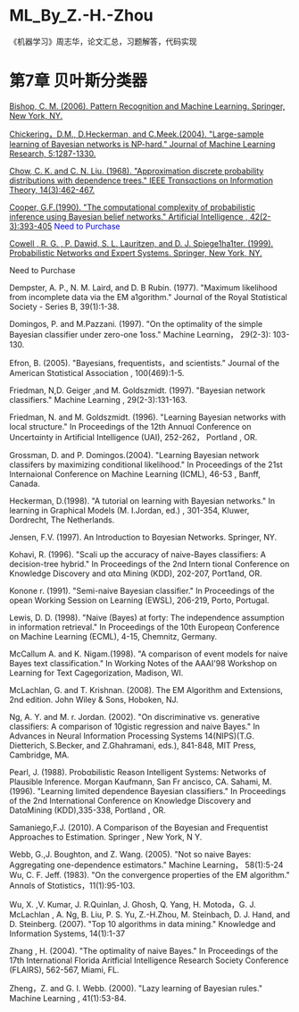 # ML_By_Z.-H.-Zhou
《机器学习》周志华，论文汇总，习题解答，代码实现

# 第7章 贝叶斯分类器
[Bishop, C. M. (2006).  Pattern Recognition and Machine Learning. Springer, New York,  NY. ](https://www.microsoft.com/en-us/research/uploads/prod/2006/01/Bishop-Pattern-Recognition-and-Machine-Learning-2006.pdf)

[Chickering，D.M., D.Heckerman, and C.Meek.(2004). "Large-sample learning of Bayesian networks is NP-hard." Journal of Machine Learning  Research, 5:1287-1330.](http://www.jmlr.org/papers/volume5/chickering04a/chickering04a.pdf)

[Chow, C. K. and  C. N. Liu.  (1968).  "Approximation discrete probability distributions with dependence trees." IEEE  Trαnsαctions on lnformαtion Theory, 14(3):462-467.](http://citeseerx.ist.psu.edu/viewdoc/download?doi=10.1.1.133.9772&rep=rep1&type=pdf)

[Cooper, G.F.(1990). "The computational complexity of probabilistic inference using Bayesian belief networks."  Artificial Intelligence ,  42(2-3):393-405](https://www.sciencedirect.com/science/article/abs/pii/000437029090060D)<font color=Blue> Need to Purchase</font>

[Cowell , R. G. , P. Dawid, S. L. Lauritzen, and D. J. Spiege1ha1ter. (1999). Probabilistic Networks αnd Expert Systems. Springer, New York, NY.](https://www.springer.com/gp/book/9780387987675) <div class="text-blue mb-2">Need to Purchase</div>

Dempster, A. P., N. M. Laird, and D. B Rubin. (1977). "Maximum likelihood from incomplete data via the EM a1gorithm." Journαl of the  Royal  Stαtistical Society - Series  B, 39(1):1-38. 

Domingos, P. and M.Pazzani. (1997). "On the  optimality of the simple Bayesian classifier  under zero-one 1oss."  Machine Leαrning，  29(2-3): 103-130. 

Efron, B. (2005). "Bayesians, frequentists，and scientists." Journal of the American Stαtistical Association , 100(469):1-5. 

Friedman, N,D. Geiger ,and M. Goldszmidt. (1997). "Bayesian network classifiers." Machine Learning , 29(2-3):131-163. 

Friedman, N. and M. Goldszmidt. (1996).  "Learning Bayesian networks with local structure."  In Proceedings of the  12th Annuαl  Conference on Uncertαinty in Artificial Intelligence (UAI), 252-262， Portland ,  OR.

Grossman, D. and P. Domingos.(2004). "Learning Bayesian network classifers by maximizing conditional likelihood."  In Proceedings  of the  21st  lnternaional  Conference on Machine Learning (ICML),  46-53 , Banff,  Canada. 

Heckerman, D.(1998). "A tutorial on learning with Bayesian networks." In learning in Graphical Models (M. I.Jordan, ed.) , 301-354, Kluwer, Dordrecht, The Netherlands.

Jensen, F.V. (1997). An Introduction to Bαyesian Networks. Springer, NY. 

Kohavi, R. (1996). "Scali up the accuracy of naive-Bayes classifiers: A decision-tree hybrid." In Proceedings of the 2nd Intern tional Conference on Knowledge Discovery and αtα Mining (KDD), 202-207, Port1and, OR.

Konone r. (1991). "Semi-naive Bayesian classifier." In Proceedings of the opean Working Session on Learning (EWSL), 206-219, Porto, Portugal.

Lewis, D. D. (1998). "Naive (Bayes) at forty: The independence assumption in information retrieval." In Proceedings of the 10th Europeαη Conference on Machine Learning (ECML), 4-15, Chemnitz, Germany.

McCallum A. and K. Nigam.(1998). "A comparison of event models for naive Bayes text classification." In Working Notes of the AAAI'98 Workshop on Learning for Text Cagegorization, Madison, WI.

McLachlan, G. and T. Krishnan. (2008). The EM Algorithm and Extensions, 2nd edition. John Wiley & Sons, Hoboken, NJ.

Ng, A. Y. and M. r. Jordan. (2002). "On discriminative vs. generative classifiers: A comparison of 10gistic regression and naive Bayes." In Advances in Neural Information Processing Systems 14(NIPS)(T.G. Dietterich, S.Becker, and Z.Ghahramani, eds.), 841-848, MIT Press, Cambridge, MA.

Pearl, J. (1988).  Probαbilistic Reason Intelligent Systems:  Networks of Plausible  Inference.  Morgan Kaufmann,  San  Fr ancisco,  CA. 
Sahami, M.(1996). "Learning  limited dependence Bayesian classifiers."  In Proceedings  of the  2nd  International  Conference  on Knowledge  Discovery and DatαMining (KDD),335-338, Portland , OR. 

Samaniego,F.J. (2010). A Comparison of the Bαyesian and Frequentist Approaches to Estimation. Springer ,  New York,  N Y. 

Webb, G.,J. Boughton, and Z. Wang. (2005). "Not so naive Bayes:  Aggregating one-dependence estimators."  Machine Learning， 58(1):5-24 
Wu,  C. F. Jeff.  (1983).  "On the convergence properties of the EM algorithm." Annαls of Stαtistics，11(1):95-103. 

Wu,  X. ,V. Kumar, J. R.Quinlan, J. Ghosh, Q. Yang, H. Motoda，G. J. McLachlan , A. Ng, B. Liu, P. S. Yu, Z.-H.Zhou, M. Steinbach,  D. J.  Hand, and D. Steinberg. (2007). "Top  10 algorithms  in data mining." Knowledge and Information Systems, 14(1):1-37

Zhang ,  H. (2004).  "The  optimality of naive Bayes." In Proceedings of the 17th  International Florida Aritficial Intelligence Research Society  Conference (FLAIRS),  562-567,  Miami,  FL. 

Zheng，Z. and  G. I.  Webb. (2000).  "Lazy  learning  of Bayesian rules."  Machine Learning ,  41(1):53-84. 
